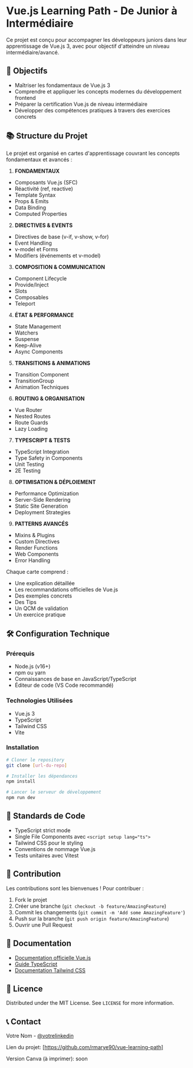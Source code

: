 # Vue.js Learning Path - De Junior à Intermédiaire

Ce projet est conçu pour accompagner les développeurs juniors dans leur apprentissage de Vue.js 3, avec pour objectif d'atteindre un niveau intermédiaire/avancé.

## 🎯 Objectifs

- Maîtriser les fondamentaux de Vue.js 3
- Comprendre et appliquer les concepts modernes du développement frontend
- Préparer la certification Vue.js de niveau intermédiaire
- Développer des compétences pratiques à travers des exercices concrets

## 📚 Structure du Projet

Le projet est organisé en cartes d'apprentissage couvrant les concepts fondamentaux et avancés :

1. **FONDAMENTAUX**

- Composants Vue.js (SFC)
- Réactivité (ref, reactive)
- Template Syntax
- Props & Emits
- Data Binding
- Computed Properties

2. **DIRECTIVES & EVENTS**

- Directives de base (v-if, v-show, v-for)
- Event Handling
- v-model et Forms
- Modifiers (événements et v-model)

3. **COMPOSITION & COMMUNICATION**

- Component Lifecycle
- Provide/Inject
- Slots
- Composables
- Teleport

4. **ÉTAT & PERFORMANCE**

- State Management
- Watchers
- Suspense
- Keep-Alive
- Async Components

5. **TRANSITIONS & ANIMATIONS**

- Transition Component
- TransitionGroup
- Animation Techniques

6. **ROUTING & ORGANISATION**

- Vue Router
- Nested Routes
- Route Guards
- Lazy Loading

7. **TYPESCRIPT & TESTS**

- TypeScript Integration
- Type Safety in Components
- Unit Testing
- 2E Testing

8. **OPTIMISATION & DÉPLOIEMENT**

- Performance Optimization
- Server-Side Rendering
- Static Site Generation
- Deployment Strategies

9. **PATTERNS AVANCÉS**

- Mixins & Plugins
- Custom Directives
- Render Functions
- Web Components
- Error Handling

Chaque carte comprend :
 - Une explication détaillée
 - Les recommandations officielles de Vue.js
 - Des exemples concrets
 - Des Tips
 - Un QCM de validation
 - Un exercice pratique

## 🛠️ Configuration Technique

### Prérequis
- Node.js (v16+)
- npm ou yarn
- Connaissances de base en JavaScript/TypeScript
- Éditeur de code (VS Code recommandé)

### Technologies Utilisées
- Vue.js 3
- TypeScript
- Tailwind CSS
- Vite

### Installation

```bash
# Cloner le repository
git clone [url-du-repo]

# Installer les dépendances
npm install

# Lancer le serveur de développement
npm run dev
```

## 📝 Standards de Code

- TypeScript strict mode
- Single File Components avec `<script setup lang="ts">`
- Tailwind CSS pour le styling
- Conventions de nommage Vue.js
- Tests unitaires avec Vitest


## 🤝 Contribution

Les contributions sont les bienvenues ! Pour contribuer :

1. Fork le projet
2. Créer une branche (`git checkout -b feature/AmazingFeature`)
3. Commit les changements (`git commit -m 'Add some AmazingFeature'`)
4. Push sur la branche (`git push origin feature/AmazingFeature`)
5. Ouvrir une Pull Request

## 📖 Documentation

- [Documentation officielle Vue.js](https://vuejs.org/)
- [Guide TypeScript](https://www.typescriptlang.org/docs/)
- [Documentation Tailwind CSS](https://tailwindcss.com/docs)

## 📜 Licence

Distributed under the MIT License. See `LICENSE` for more information.

## 📞 Contact

Votre Nom - [@votrelinkedin](https://www.linkedin.com/in/maryline-renaud/)

Lien du projet: [https://github.com/rmarye90/vue-learning-path]

Version Canva (à imprimer): soon
